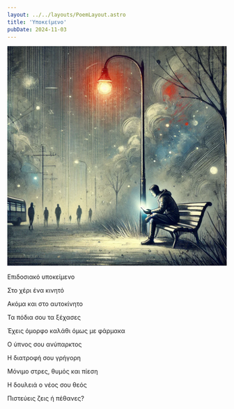 ```yaml
---
layout: ../../layouts/PoemLayout.astro
title: 'Υποκείμενο'
pubDate: 2024-11-03
---
```

![An image of a burned out person looking at the phone while driving.](../../images/ypokeimeno.webp)

Επιδοσιακό υποκείμενο

Στο χέρι ένα κινητό

Ακόμα και στο αυτοκίνητο

Τα πόδια σου τα ξέχασες

Έχεις όμορφο καλάθι όμως με φάρμακα

Ο ύπνος σου ανύπαρκτος

Η διατροφή σου γρήγορη

Μόνιμο στρες, θυμός και πίεση

Η δουλειά ο νέος σου θεός

Πιστεύεις ζεις ή πέθανες?
